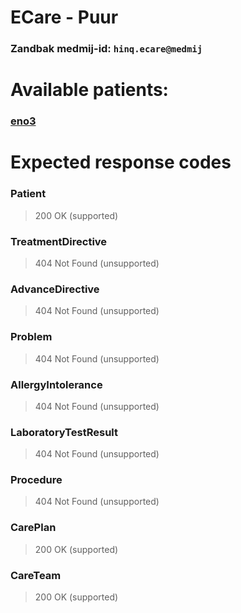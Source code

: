 # ECare - Puur
### Zandbak medmij-id: `hinq.ecare@medmij`

# Available patients:

### [eno3](eno3/)

# Expected response codes

### Patient
> 200 OK (supported)

### TreatmentDirective
> 404 Not Found (unsupported)

### AdvanceDirective
> 404 Not Found (unsupported)

### Problem
> 404 Not Found (unsupported)

### AllergyIntolerance
> 404 Not Found (unsupported)

### LaboratoryTestResult
> 404 Not Found (unsupported)

### Procedure
> 404 Not Found (unsupported)

### CarePlan
> 200 OK (supported)

### CareTeam
> 200 OK (supported)





